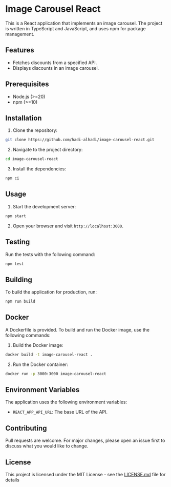 # Image Carousel React

This is a React application that implements an image carousel. The project is written in TypeScript and JavaScript, and uses npm for package management.

## Features

- Fetches discounts from a specified API.
- Displays discounts in an image carousel.

## Prerequisites

- Node.js (>=20)
- npm (>=10)

## Installation
1. Clone the repository:
```bash
git clone https://github.com/hadi-alhadi/image-carousel-react.git
```
2. Navigate to the project directory:
```bash
cd image-carousel-react
```
3. Install the dependencies:
```bash
npm ci
```

## Usage
1. Start the development server:
```bash
npm start
```

2. Open your browser and visit `http://localhost:3000`.


## Testing
Run the tests with the following command:
```bash
npm test
```


## Building
To build the application for production, run:
```bash
npm run build
```

## Docker
A Dockerfile is provided. To build and run the Docker image, use the following commands:

1. Build the Docker image:
```bash
docker build -t image-carousel-react .
```
2. Run the Docker container:
```bash
docker run -p 3000:3000 image-carousel-react
```


## Environment Variables
The application uses the following environment variables:

- `REACT_APP_API_URL`: The base URL of the API.

## Contributing
Pull requests are welcome. For major changes, please open an issue first to discuss what you would like to change.

## License
This project is licensed under the MIT License - see the [LICENSE.md](https://choosealicense.com/licenses/mit/) file for details
